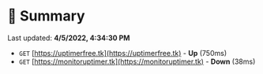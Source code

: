 # 📖 Summary
Last updated: **4/5/2022, 4:34:30 PM**

- `GET` [https://uptimerfree.tk](https://uptimerfree.tk) - **Up** (750ms)
- `GET` [https://monitoruptimer.tk](https://monitoruptimer.tk) - **Down** (38ms)
